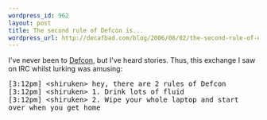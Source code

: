 ```yaml
--- 
wordpress_id: 962
layout: post
title: The second rule of Defcon is...
wordpress_url: http://decafbad.com/blog/2006/08/02/the-second-rule-of-defcon-is
---
```

I've never been to <a href="http://defcon.org">Defcon</a>, but I've heard stories.  Thus, this exchange I saw on IRC whilst lurking was amusing:
<pre>
[3:12pm] &lt;shiruken&gt; hey, there are 2 rules of Defcon
[3:12pm] &lt;shiruken&gt; 1. Drink lots of fluid
[3:12pm] &lt;shiruken&gt; 2. Wipe your whole laptop and start                                     
over when you get home
</pre>
